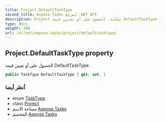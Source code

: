 ```yaml
---
title: Project.DefaultTaskType
second_title: Aspose.Tasks لمرجع .NET API
description: Project ملكية. الحصول على أو تعيين قيمة DefaultTaskType .
type: docs
weight: 340
url: /ar/net/aspose.tasks/project/defaulttasktype/
---
```

## Project.DefaultTaskType property

الحصول على أو تعيين قيمة DefaultTaskType .

```csharp
public TaskType DefaultTaskType { get; set; }
```

### أنظر أيضا

* enum [TaskType](../../tasktype/)
* class [Project](../)
* مساحة الاسم [Aspose.Tasks](../../project/)
* المجسم [Aspose.Tasks](../../../)



